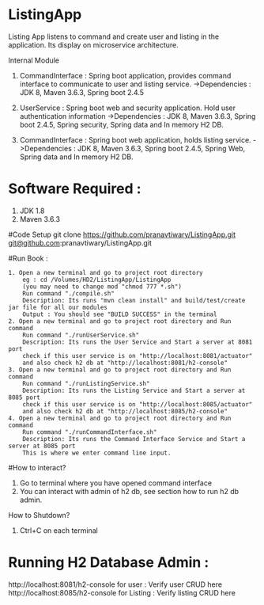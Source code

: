 # ListingApp
Listing App listens to command and create user and listing in the application. Its display on microservice architecture.

Internal Module

1. CommandInterface : Spring boot application, provides command interface to communicate to user and listing service.
   ->Dependencies : JDK 8, Maven 3.6.3, Spring boot 2.4.5

2. UserService : Spring boot web and security application. Hold user authentication information
   ->Dependencies : JDK 8, Maven 3.6.3, Spring boot 2.4.5, Spring security, Spring data and In memory H2 DB.

3. CommandInterface : Spring boot web application, holds listing service.
   ->Dependencies : JDK 8, Maven 3.6.3, Spring boot 2.4.5, Spring Web, Spring data and In memory H2 DB.


# Software Required :
1. JDK 1.8
2. Maven 3.6.3

#Code Setup 
git clone https://github.com/pranavtiwary/ListingApp.git
git@github.com:pranavtiwary/ListingApp.git

#Run Book :

    1. Open a new terminal and go to project root directory 
        eg : cd /Volumes/HD2/ListingApp/ListingApp
        (you may need to change mod "chmod 777 *.sh")
        Run command "./compile.sh"
        Description: Its runs "mvn clean install" and build/test/create jar file for all our modules
        Output : You should see "BUILD SUCCESS" in the terminal
    2. Open a new terminal and go to project root directory and Run command
        Run command "./runUserService.sh"
        Description: Its runs the User Service and Start a server at 8081 port
        check if this user service is on "http://localhost:8081/actuator" 
        and also check h2 db at "http://localhost:8081/h2-console"
    3. Open a new terminal and go to project root directory and Run command
        Run command "./runListingService.sh"
        Description: Its runs the Listing Service and Start a server at 8085 port
        check if this user service is on "http://localhost:8085/actuator"
        and also check h2 db at "http://localhost:8085/h2-console"   
    4. Open a new terminal and go to project root directory and Run command
        Run command "./runCommandInterface.sh"
        Description: Its runs the Command Interface Service and Start a server at 8085 port
        This is where we enter command line input.


#How to interact?
1. Go to terminal where you have opened command interface
2. You can interact with admin of h2 db, see section how to run h2 db admin.

How to Shutdown?
1. Ctrl+C on each terminal

# Running H2 Database Admin : 

http://localhost:8081/h2-console for user : Verify user CRUD here
http://localhost:8085/h2-console for Listing : Verify listing CRUD here
